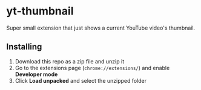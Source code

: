 # yt-thumbnail
Super small extension that just shows a current YouTube video's thumbnail.

## Installing
1. Download this repo as a zip file and unzip it
2. Go to the extensions page (`chrome://extensions/`) and enable **Developer mode**
3. Click **Load unpacked** and select the unzipped folder
